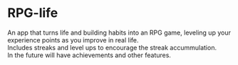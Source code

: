 # RPG-life  
An app that turns life and building habits into an RPG game, leveling up your experience points as you improve in real life.  
Includes streaks and level ups to encourage the streak accummulation.  
In the future will have achievements and other features.

